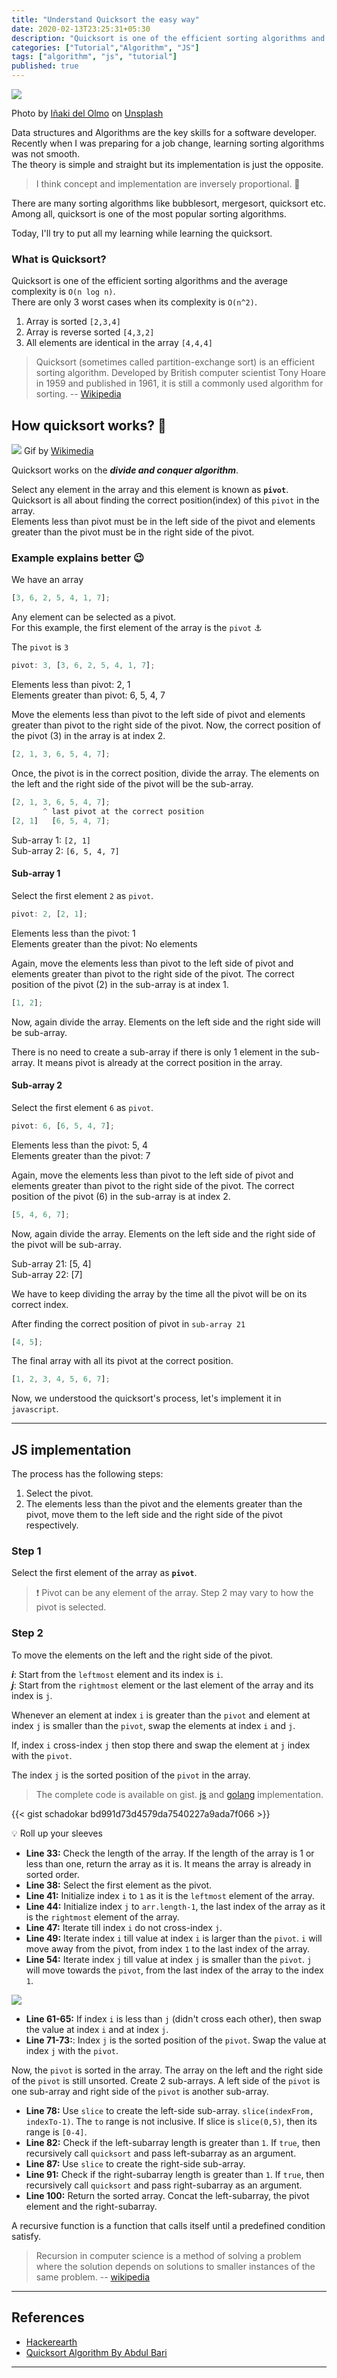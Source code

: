 ```yaml
---
title: "Understand Quicksort the easy way"
date: 2020-02-13T23:25:31+05:30
description: "Quicksort is one of the efficient sorting algorithms and the average complexity is `O(n log n)`."
categories: ["Tutorial","Algorithm", "JS"]
tags: ["algorithm", "js", "tutorial"]
published: true
---
```


![](cover-pic.jpg)

Photo by [Iñaki del Olmo](https://unsplash.com/@inakihxz?utm_source=unsplash&utm_medium=referral&utm_content=creditCopyText) on [Unsplash](https://unsplash.com/s/photos/bookshelf?utm_source=unsplash&utm_medium=referral&utm_content=creditCopyText)

Data structures and Algorithms are the key skills for a software developer. Recently when I was preparing for a job change, learning sorting algorithms was not smooth.  
The theory is simple and straight but its implementation is just the opposite.  

> I think concept and implementation are inversely proportional. 🤔

There are many sorting algorithms like bubblesort, mergesort, quicksort etc. Among all, quicksort is one of the most popular sorting algorithms.

Today, I'll try to put all my learning while learning the quicksort.  

### What is Quicksort?
Quicksort is one of the efficient sorting algorithms and the average complexity is `O(n log n)`.  
There are only 3 worst cases when its complexity is `O(n^2)`.

1. Array is sorted `[2,3,4]`
2. Array is reverse sorted `[4,3,2]`
3. All elements are identical in the array `[4,4,4]`

> Quicksort (sometimes called partition-exchange sort) is an efficient sorting algorithm. Developed by British computer scientist Tony Hoare in 1959 and published in 1961, it is still a commonly used algorithm for sorting. -- [Wikipedia](https://en.wikipedia.org/wiki/Quicksort)

## How quicksort works? :thinking:

![](Quicksort.gif)
Gif by [Wikimedia](https://commons.wikimedia.org/wiki/File:Quicksort.gif)

Quicksort works on the **_divide and conquer algorithm_**.

Select any element in the array and this element is known as **`pivot`**.  
Quicksort is all about finding the correct position(index) of this `pivot` in the array.  
Elements less than pivot must be in the left side of the pivot and elements greater than the pivot must be in the right side of the pivot.

### Example explains better :wink:

We have an array

```js
[3, 6, 2, 5, 4, 1, 7];
```

Any element can be selected as a pivot.  
For this example, the first element of the array is the `pivot` :anchor:

The `pivot` is `3`

```js
pivot: 3, [3, 6, 2, 5, 4, 1, 7];
```

Elements less than pivot: 2, 1  
Elements greater than pivot: 6, 5, 4, 7

Move the elements less than pivot to the left side of pivot and elements greater than pivot to the right side of the pivot.
Now, the correct position of the pivot (3) in the array is at index 2.

```js
[2, 1, 3, 6, 5, 4, 7];
```

Once, the pivot is in the correct position, divide the array. The elements on the left and the right side of the pivot will be the sub-array.

```js
[2, 1, 3, 6, 5, 4, 7];
       ^ last pivot at the correct position
[2, 1]   [6, 5, 4, 7];
```

Sub-array 1: `[2, 1]`  
Sub-array 2: `[6, 5, 4, 7]`

#### Sub-array 1

Select the first element `2` as `pivot`.

```js
pivot: 2, [2, 1];
```

Elements less than the pivot: 1  
Elements greater than the pivot: No elements

Again, move the elements less than pivot to the left side of pivot and elements greater than pivot to the right side of the pivot.
The correct position of the pivot (2) in the sub-array is at index 1.

```js
[1, 2];
```

Now, again divide the array. Elements on the left side and the right side will be sub-array.

There is no need to create a sub-array if there is only 1 element in the sub-array. It means pivot is already at the correct position in the array.

#### Sub-array 2

Select the first element `6` as `pivot`.

```js
pivot: 6, [6, 5, 4, 7];
```

Elements less than the pivot: 5, 4  
Elements greater than the pivot: 7

Again, move the elements less than pivot to the left side of pivot and elements greater than pivot to the right side of the pivot.
The correct position of the pivot (6) in the sub-array is at index 2.

```js
[5, 4, 6, 7];
```

Now, again divide the array. Elements on the left side and the right side of the pivot will be sub-array.

Sub-array 21: [5, 4]  
Sub-array 22: [7]

We have to keep dividing the array by the time all the pivot will be on its correct index.

After finding the correct position of pivot in `sub-array 21`

```js
[4, 5];
```

The final array with all its pivot at the correct position.

```js
[1, 2, 3, 4, 5, 6, 7];
```

Now, we understood the quicksort's process, let's implement it in `javascript`.

---

## JS implementation

The process has the following steps:

1. Select the pivot.
2. The elements less than the pivot and the elements greater than the pivot, move them to the left side and the right side of the pivot respectively.

### Step 1

Select the first element of the array as **`pivot`**.

> :exclamation: Pivot can be any element of the array. Step 2 may vary to how the pivot is selected.

### Step 2

To move the elements on the left and the right side of the pivot.

**_i_**: Start from the `leftmost` element and its index is `i`.  
**_j_**: Start from the `rightmost` element or the last element of the array and its index is `j`.

Whenever an element at index `i` is greater than the `pivot` and element at index `j` is smaller than the `pivot`, swap the elements at index `i` and `j`.

If, index `i` cross-index `j` then stop there and swap the element at `j` index with the `pivot`.

The index `j` is the sorted position of the `pivot` in the array.

> The complete code is available on gist. [js](https://gist.github.com/schadokar/bd991d73d4579da7540227a9ada7f066) and [golang](https://gist.github.com/schadokar/354a4a1114b29a83f633c5c8424145e0) implementation.

{{< gist schadokar bd991d73d4579da7540227a9ada7f066 >}}

:bulb: Roll up your sleeves

- **Line 33:** Check the length of the array. If the length of the array is 1 or less than one, return the array as it is. It means the array is already in sorted order.
- **Line 38:** Select the first element as the pivot.
- **Line 41:** Initialize index `i` to `1` as it is the `leftmost` element of the array.
- **Line 44:** Initialize index `j` to `arr.length-1`, the last index of the array as it is the `rightmost` element of the array.
- **Line 47:** Iterate till index `i` do not cross-index `j`.
- **Line 49:** Iterate index `i` till value at index `i` is larger than the `pivot`. `i` will move away from the pivot, from index `1` to the last index of the array.
- **Line 54:** Iterate index `j` till value at index `j` is smaller than the `pivot`. `j` will move towards the `pivot`, from the last index of the array to the index `1`.

![](asset1.png)

- **Line 61-65:** If index `i` is less than `j` (didn't cross each other), then swap the value at index `i` and at index `j`.
- **Line 71-73:**: Index `j` is the sorted position of the `pivot`. Swap the value at index `j` with the `pivot`.

Now, the `pivot` is sorted in the array. The array on the left and the right side of the `pivot` is still unsorted. Create 2 sub-arrays. A left side of the `pivot` is one sub-array and right side of the `pivot` is another sub-array.

- **Line 78:** Use `slice` to create the left-side sub-array. `slice(indexFrom, indexTo-1)`. The `to` range is not inclusive. If slice is `slice(0,5)`, then its range is `[0-4]`.
- **Line 82:** Check if the left-subarray length is greater than `1`. If `true`, then recursively call `quicksort` and pass left-subarray as an argument.
- **Line 87:** Use `slice` to create the right-side sub-array. 
- **Line 91:** Check if the right-subarray length is greater than `1`. If `true`, then recursively call `quicksort` and pass right-subarray as an argument.
- **Line 100:** Return the sorted array. Concat the left-subarray, the pivot element and the right-subarray.  

A recursive function is a function that calls itself until a predefined condition satisfy.

> Recursion in computer science is a method of solving a problem where the solution depends on solutions to smaller instances of the same problem. -- [wikipedia](https://en.wikipedia.org/wiki/Recursion_(computer_science))

---
## References

- [Hackerearth](https://www.hackerearth.com/practice/algorithms/sorting/quick-sort/tutorial/)
- [Quicksort Algorithm By Abdul Bari](https://www.youtube.com/watch?v=7h1s2SojIRw&t=440s)

---
